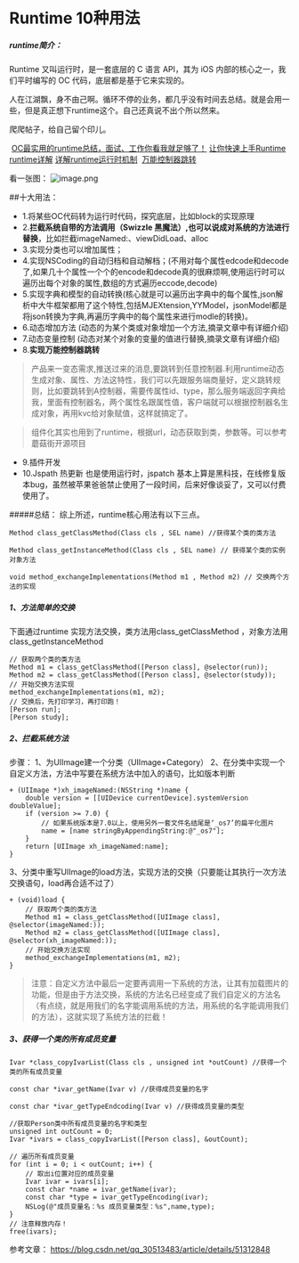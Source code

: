 # Runtime 10种用法

##### runtime简介：
Runtime 又叫运行时，是一套底层的 C 语言 API，其为 iOS 内部的核心之一，我们平时编写的 OC 代码，底层都是基于它来实现的。

人在江湖飘，身不由己啊。循环不停的业务，都几乎没有时间去总结。就是会用一些，但是真正想下runtime这个。自己还真说不出个所以然来。

爬爬帖子，给自己留个印儿。

 [OC最实用的runtime总结，面试、工作你看我就足够了！](http://www.jianshu.com/p/ab966e8a82e2)
[让你快速上手Runtime](http://www.jianshu.com/p/e071206103a4)
[runtime详解](http://www.jianshu.com/p/46dd81402f63)
[详解runtime运行时机制](http://www.jianshu.com/p/1e06bfee99d0) 
[万能控制器跳转](http://www.cocoachina.com/ios/20150824/13104.html)

看一张图：
![image.png](https://upload-images.jianshu.io/upload_images/1401554-73a312da012b3813.png?imageMogr2/auto-orient/strip%7CimageView2/2/w/800)

##十大用法：
- 1.将某些OC代码转为运行时代码，探究底层，比如block的实现原理
- 2.**拦截系统自带的方法调用（Swizzle 黑魔法）,也可以说成对系统的方法进行替换**，比如拦截imageNamed:、viewDidLoad、alloc
- 3.实现分类也可以增加属性；
- 4.实现NSCoding的自动归档和自动解档；(不用对每个属性edcode和decode了,如果几十个属性一个个的encode和decode真的很麻烦啊,使用运行时可以遍历出每个对象的属性,数组的方式遍历eccode,decode)
- 5.实现字典和模型的自动转换(核心就是可以遍历出字典中的每个属性,json解析中大牛框架都用了这个特性,包括MJEXtension,YYModel，jsonModel都是将json转换为字典,再遍历字典中的每个属性来进行modle的转换)。
- 6.动态增加方法  (动态的为某个类或对象增加一个方法,摘录文章中有详细介绍)
- 7.动态变量控制  (动态对某个对象的变量的值进行替换,摘录文章有详细介绍)
- 8.**实现万能控制器跳转**
>产品来一变态需求,推送过来的消息,要跳转到任意控制器.利用runtime动态生成对象、属性、方法这特性，我们可以先跟服务端商量好，定义跳转规则，比如要跳转到A控制器，需要传属性id、type，那么服务端返回字典给我，里面有控制器名，两个属性名跟属性值，客户端就可以根据控制器名生成对象，再用kvc给对象赋值，这样就搞定了。

>组件化其实也用到了runtime，根据url，动态获取到类，参数等。可以参考蘑菇街开源项目
- 9.插件开发 
- 10.Jspath 热更新 也是使用运行时，jspatch 基本上算是黑科技，在线修复版本bug，虽然被苹果爸爸禁止使用了一段时间，后来好像谈妥了，又可以付费使用了。

#####总结：
综上所述，runtime核心用法有以下三点。
```
Method class_getClassMethod(Class cls , SEL name) //获得某个类的类方法
```

```
Method class_getInstanceMethod(Class cls , SEL name) // 获得某个类的实例对象方法
```
```
void method_exchangeImplementations(Method m1 , Method m2) // 交换两个方法的实现
```

##### 1、方法简单的交换
下面通过runtime 实现方法交换，类方法用class_getClassMethod ，对象方法用class_getInstanceMethod
```
// 获取两个类的类方法
Method m1 = class_getClassMethod([Person class], @selector(run));
Method m2 = class_getClassMethod([Person class], @selector(study));
// 开始交换方法实现
method_exchangeImplementations(m1, m2);
// 交换后，先打印学习，再打印跑！
[Person run];
[Person study];
```
##### 2、拦截系统方法
步骤：
1、为UIImage建一个分类（UIImage+Category）
2、在分类中实现一个自定义方法，方法中写要在系统方法中加入的语句，比如版本判断
```
+ (UIImage *)xh_imageNamed:(NSString *)name {
    double version = [[UIDevice currentDevice].systemVersion doubleValue];
    if (version >= 7.0) {
        // 如果系统版本是7.0以上，使用另外一套文件名结尾是‘_os7’的扁平化图片
        name = [name stringByAppendingString:@"_os7"];
    }
    return [UIImage xh_imageNamed:name];
}
```
3、分类中重写UIImage的load方法，实现方法的交换（只要能让其执行一次方法交换语句，load再合适不过了）
```
+ (void)load {
    // 获取两个类的类方法
    Method m1 = class_getClassMethod([UIImage class], @selector(imageNamed:));
    Method m2 = class_getClassMethod([UIImage class], @selector(xh_imageNamed:));
    // 开始交换方法实现
    method_exchangeImplementations(m1, m2);
}
```
>注意：自定义方法中最后一定要再调用一下系统的方法，让其有加载图片的功能，但是由于方法交换，系统的方法名已经变成了我们自定义的方法名（有点绕，就是用我们的名字能调用系统的方法，用系统的名字能调用我们的方法），这就实现了系统方法的拦截！

##### 3、获得一个类的所有成员变量
```
Ivar *class_copyIvarList(Class cls , unsigned int *outCount) //获得一个类的所有成员变量
```
```
const char *ivar_getName(Ivar v) //获得成员变量的名字 
```
```
const char *ivar_getTypeEndcoding(Ivar v) //获得成员变量的类型
```

```
//获取Person类中所有成员变量的名字和类型
unsigned int outCount = 0;
Ivar *ivars = class_copyIvarList([Person class], &outCount);

// 遍历所有成员变量
for (int i = 0; i < outCount; i++) {
    // 取出i位置对应的成员变量
    Ivar ivar = ivars[i];
    const char *name = ivar_getName(ivar);
    const char *type = ivar_getTypeEncoding(ivar);
    NSLog(@"成员变量名：%s 成员变量类型：%s",name,type);
}
// 注意释放内存！
free(ivars);
```
参考文章：
https://blog.csdn.net/qq_30513483/article/details/51312848
 